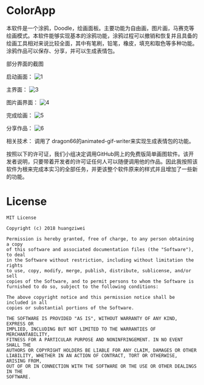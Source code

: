 # ColorApp
本软件是一个涂鸦，Doodle，绘画面板。主要功能为自由画，图片画，马赛克等绘画模式。本软件能够实现基本的涂鸦功能，涂鸦过程可以撤销和恢复并且具备的绘画工具相对来说比较全面，其中有笔刷，铅笔，橡皮，填充和取色等多种功能。涂鸦作品可以保存、分享，并可以生成表情包。

部分界面的截图

启动画面：
![1](https://user-images.githubusercontent.com/23302682/158377616-d970c43a-3dd3-47cb-902a-e2beee727561.jpg)

主界面：
![3](https://user-images.githubusercontent.com/23302682/158377661-b063993d-76be-441a-8b43-e77e2bde14b7.jpg)

图片画界面：
![4](https://user-images.githubusercontent.com/23302682/158377707-7242a83e-70f3-4b72-9df8-6b45cfe2dc3a.jpg)

完成绘画：
![5](https://user-images.githubusercontent.com/23302682/158377834-f3225cd1-8336-427b-900a-d595c354f576.jpg)

分享作品：
![6](https://user-images.githubusercontent.com/23302682/158377877-0c2e849d-171f-404f-a2af-6c8ed0dfd134.jpg)

相关技术：
调用了 dragon66的animated-gif-writer来实现生成表情包的功能。

按照以下的许可证，我们小组决定调用GitHub网上的免费版简单画图软件。该开发者说明，只要带着开发者的许可证任何人可以随便调用他的作品。因此我按照该软件为根来完成本实习的全部任务，并更该整个软件原来的样式并且增加了一些新的功能。

# License

  ```
  MIT License
  
  Copyright (c) 2018 huangziwei
  
  Permission is hereby granted, free of charge, to any person obtaining a copy
  of this software and associated documentation files (the "Software"), to deal
  in the Software without restriction, including without limitation the rights
  to use, copy, modify, merge, publish, distribute, sublicense, and/or sell
  copies of the Software, and to permit persons to whom the Software is
  furnished to do so, subject to the following conditions:
  
  The above copyright notice and this permission notice shall be included in all
  copies or substantial portions of the Software.
  
  THE SOFTWARE IS PROVIDED "AS IS", WITHOUT WARRANTY OF ANY KIND, EXPRESS OR
  IMPLIED, INCLUDING BUT NOT LIMITED TO THE WARRANTIES OF MERCHANTABILITY,
  FITNESS FOR A PARTICULAR PURPOSE AND NONINFRINGEMENT. IN NO EVENT SHALL THE
  AUTHORS OR COPYRIGHT HOLDERS BE LIABLE FOR ANY CLAIM, DAMAGES OR OTHER
  LIABILITY, WHETHER IN AN ACTION OF CONTRACT, TORT OR OTHERWISE, ARISING FROM,
  OUT OF OR IN CONNECTION WITH THE SOFTWARE OR THE USE OR OTHER DEALINGS IN THE
  SOFTWARE.
  ```
